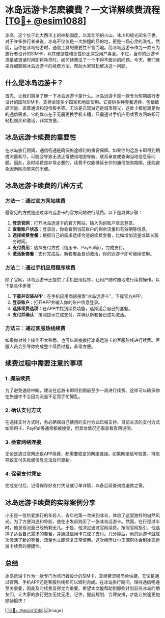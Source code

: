 # 冰岛远游卡怎麽續費？一文详解续费流程[[TG💪+ @esim1088](https://t.me/s/esim1088)]

冰岛，这个位于北大西洋上的神秘国度，以其壮丽的火山、冰川和极光闻名于世。对于许多旅行者来说，冰岛不仅仅是一次旅程的目的地，更是一场心灵的洗礼。然而，当你在冰岛畅游时，通信工具的重要性不言而喻。而冰岛远游卡作为一款专为旅行者设计的SIM卡，以其便捷性和高性价比深受用户喜爱。不过，当你的远游卡流量或通话时间即将耗尽时，如何续费成了一个不得不面对的问题。今天，我们就来详细聊聊冰岛远游卡的续费方法，帮助大家轻松解决这一问题。

## 什么是冰岛远游卡？

首先，让我们简单了解一下冰岛远游卡是什么。冰岛远游卡是一款专为短期旅行者设计的国际SIM卡，支持全球多个国家和地区使用。它提供多种套餐选择，包括数据流量、语音通话和短信服务等。无论是自驾游还是城市观光，这款卡都能满足你的通信需求。它的优点在于无需更换手机卡槽，只需通过手机应用或官方网站即可轻松购买和激活，非常方便。

## 冰岛远游卡续费的重要性

在冰岛旅行期间，通信畅通是确保旅途顺利的重要保障。如果你的远游卡即将到期或流量耗尽，可能会导致无法正常使用地图导航、联系亲友或查询当地信息等问题。因此，及时续费是非常必要的。续费不仅能够延长你的通信服务期限，还能避免因断网而带来的不便。

## 冰岛远游卡续费的几种方式

### 方法一：通过官方网站续费

最常见的方式是通过冰岛远游卡的官方网站进行续费。以下是具体步骤：

1. **登录官网**：打开冰岛远游卡的官方网站，输入你的账户信息登录。
2. **查看账户状态**：登录后，你会看到当前账户的剩余流量和有效期等信息。
3. **选择续费套餐**：根据自己的需求选择合适的续费套餐，比如增加流量或延长服务时间。
4. **支付费用**：选择支付方式（信用卡、PayPal等），完成支付。
5. **激活新套餐**：支付完成后，新套餐会自动激活，你的远游卡即可继续使用。

### 方法二：通过手机应用程序续费

除了官网，冰岛远游卡还提供了手机应用程序，让用户随时随地进行续费操作。以下是具体步骤：

1. **下载并安装APP**：在手机应用商店搜索“冰岛远游卡”，下载官方APP。
2. **登录账户**：打开APP并输入你的账户信息登录。
3. **选择续费选项**：在APP中找到续费功能，选择适合自己的套餐。
4. **支付并确认**：按照提示完成支付，并确认新套餐已成功激活。

### 方法三：通过客服热线续费

如果你对线上操作不太熟悉，也可以直接拨打冰岛远游卡的客服热线进行续费。客服人员会引导你完成整个续费过程，非常方便。

## 续费过程中需要注意的事项

### 1. 提前续费

为了避免通信中断，建议在远游卡即将到期前至少一周进行续费。这样可以确保你在旅途中不会因为流量不足而手忙脚乱。

### 2. 确认支付方式

在选择支付方式时，务必确保自己使用的支付方式已被支持。目前主流的支付方式如信用卡、PayPal等通常都被接受，但具体情况还需查看官网说明。

### 3. 检查网络连接

无论是通过官网还是APP续费，都需要稳定的网络连接。如果网络信号较差，可能导致支付失败或信息无法及时更新。

### 4. 保留支付凭证

完成支付后，记得保存好支付凭证或订单详情，以备后续查询或退款之需。

## 冰岛远游卡续费的实际案例分享

小王是一位热爱旅行的年轻人，去年他第一次来到冰岛，体验了这里独特的自然风光。为了方便沟通和导航，他在出发前购买了一张冰岛远游卡。然而，在行程过半时，他发现流量已经所剩无几。于是，他决定通过官网续费。按照官网指引，他选择了适合自己需求的套餐，并通过信用卡完成了支付。几分钟后，他的远游卡就成功激活了新的套餐，流量也立即恢复正常使用。这次经历让小王深刻体会到冰岛远游卡续费的便捷性。

## 总结

冰岛远游卡作为一款专门为旅行者设计的SIM卡，其续费流程简单快捷，无论是通过官网、手机APP还是客服热线都可以顺利完成。在冰岛旅行期间，保持通信畅通至关重要，因此及时续费显得尤为重要。希望本文能帮助到那些计划前往冰岛的朋友们，让大家的旅行更加无忧无虑。记住，提前规划、合理安排，才能让旅途更加顺畅愉快！

[[TG💪+ @esim1088](https://t.me/s/esim1088) ![Image](https://i.postimg.cc/4NQfJmqS/Snipaste-2025-05-13-00-14-12.png)]